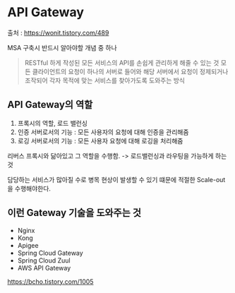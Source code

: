 # API Gateway

출처 : https://wonit.tistory.com/489

MSA 구축시 반드시 알아야할 개념 중 하나

>RESTful 하게 작성된 모든 서비스의 API를 손쉽게 관리하게 해줄 수 있는 것 
모든 클라이언트의 요청이 하나의 서버로 들어와 해당 서버에서 요청이 정제되거나 조작되어 각자 목적에 맞는 서비스를 찾아가도록 도와주는 방식

## API Gateway의 역할
1. 프록시의 역할, 로드 밸런싱 
2. 인증 서버로서의 기능 : 모든 사용자의 요청에 대해 인증을 관리해줌 
3. 로깅 서버로서의 기능 : 모든 사용자 요청에 대해 로깅을 처리해줌 

리버스 프록시와 닮아있고 그 역할을 수행함. -> 로드밸런싱과 라우팅을 가능하게 하는 것 

담당하는 서비스가 많아질 수로 병목 현상이 발생할 수 있기 떄문에 적절한 Scale-out을 수행해야한다. 

## 이런 Gateway 기술을 도와주는 것 

- Nginx   
- Kong    
- Apigee  
- Spring Cloud Gateway   
- Spring Cloud Zuul   
- AWS API Gateway    


https://bcho.tistory.com/1005